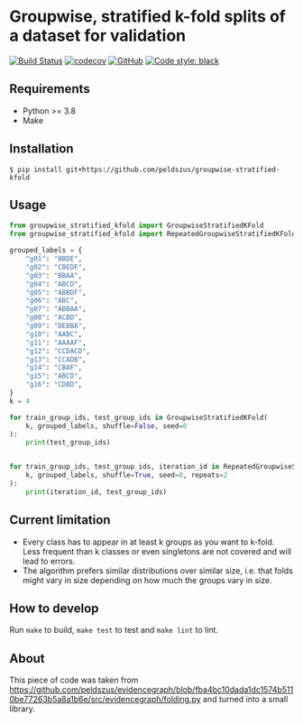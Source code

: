 # Groupwise, stratified k-fold splits of a dataset for validation

[![Build Status](https://github.com/peldszus/groupwise-stratified-kfold/actions/workflows/main.yaml/badge.svg?branch=main)](https://github.com/peldszus/groupwise-stratified-kfold/actions)
[![codecov](https://codecov.io/gh/peldszus/groupwise-stratified-kfold/branch/main/graph/badge.svg)](https://codecov.io/gh/peldszus/groupwise-stratified-kfold)
[![GitHub](https://img.shields.io/github/license/peldszus/groupwise-stratified-kfold)](LICENSE)
[![Code style: black](https://img.shields.io/badge/code%20style-black-000000.svg)](https://github.com/ambv/black)

## Requirements

- Python >= 3.8
- Make


## Installation

```
$ pip install git+https://github.com/peldszus/groupwise-stratified-kfold
```


## Usage

```python
from groupwise_stratified_kfold import GroupwiseStratifiedKFold
from groupwise_stratified_kfold import RepeatedGroupwiseStratifiedKFold

grouped_labels = {
    "g01": "BBDE",
    "g02": "CBEDF",
    "g03": "BBAA",
    "g04": "ABCD",
    "g05": "ABBDF",
    "g06": "ABC",
    "g07": "ABBAA",
    "g08": "ACBD",
    "g09": "DEBBA",
    "g10": "AABC",
    "g11": "AAAAF",
    "g12": "CCDACD",
    "g13": "CCADB",
    "g14": "CBAF",
    "g15": "ABCD",
    "g16": "CDBD",
}
k = 4

for train_group_ids, test_group_ids in GroupwiseStratifiedKFold(
    k, grouped_labels, shuffle=False, seed=0
):
    print(test_group_ids)


for train_group_ids, test_group_ids, iteration_id in RepeatedGroupwiseStratifiedKFold(
    k, grouped_labels, shuffle=True, seed=0, repeats=2
):
    print(iteration_id, test_group_ids)
```


## Current limitation

- Every class has to appear in at least k groups as you want to k-fold.
  Less frequent than k classes or even singletons are not covered and
  will lead to errors.
- The algorithm prefers similar distributions over similar size, i.e.
  that folds might vary in size depending on how much the groups vary
  in size.


## How to develop

Run `make` to build, `make test` to test and `make lint` to lint.


## About

This piece of code was taken from https://github.com/peldszus/evidencegraph/blob/fba4bc10dada1dc1574b5110be77263b5a8a1b6e/src/evidencegraph/folding.py and turned into a small library.
